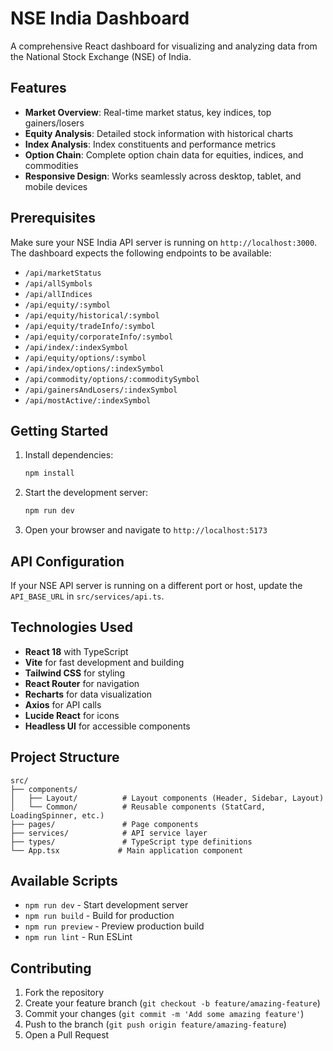 # NSE India Dashboard

A comprehensive React dashboard for visualizing and analyzing data from the National Stock Exchange (NSE) of India.

## Features

- **Market Overview**: Real-time market status, key indices, top gainers/losers
- **Equity Analysis**: Detailed stock information with historical charts
- **Index Analysis**: Index constituents and performance metrics
- **Option Chain**: Complete option chain data for equities, indices, and commodities
- **Responsive Design**: Works seamlessly across desktop, tablet, and mobile devices

## Prerequisites

Make sure your NSE India API server is running on `http://localhost:3000`. The dashboard expects the following endpoints to be available:

- `/api/marketStatus`
- `/api/allSymbols`
- `/api/allIndices`
- `/api/equity/:symbol`
- `/api/equity/historical/:symbol`
- `/api/equity/tradeInfo/:symbol`
- `/api/equity/corporateInfo/:symbol`
- `/api/index/:indexSymbol`
- `/api/equity/options/:symbol`
- `/api/index/options/:indexSymbol`
- `/api/commodity/options/:commoditySymbol`
- `/api/gainersAndLosers/:indexSymbol`
- `/api/mostActive/:indexSymbol`

## Getting Started

1. Install dependencies:
   ```bash
   npm install
   ```

2. Start the development server:
   ```bash
   npm run dev
   ```

3. Open your browser and navigate to `http://localhost:5173`

## API Configuration

If your NSE API server is running on a different port or host, update the `API_BASE_URL` in `src/services/api.ts`.

## Technologies Used

- **React 18** with TypeScript
- **Vite** for fast development and building
- **Tailwind CSS** for styling
- **React Router** for navigation
- **Recharts** for data visualization
- **Axios** for API calls
- **Lucide React** for icons
- **Headless UI** for accessible components

## Project Structure

```
src/
├── components/
│   ├── Layout/          # Layout components (Header, Sidebar, Layout)
│   └── Common/          # Reusable components (StatCard, LoadingSpinner, etc.)
├── pages/               # Page components
├── services/            # API service layer
├── types/               # TypeScript type definitions
└── App.tsx             # Main application component
```

## Available Scripts

- `npm run dev` - Start development server
- `npm run build` - Build for production
- `npm run preview` - Preview production build
- `npm run lint` - Run ESLint

## Contributing

1. Fork the repository
2. Create your feature branch (`git checkout -b feature/amazing-feature`)
3. Commit your changes (`git commit -m 'Add some amazing feature'`)
4. Push to the branch (`git push origin feature/amazing-feature`)
5. Open a Pull Request